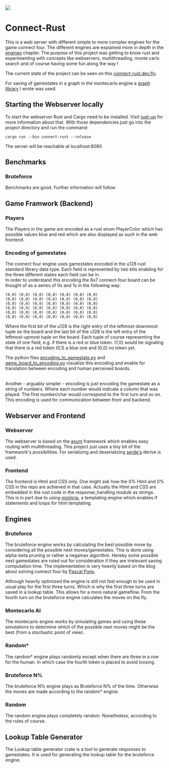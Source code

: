 [<img src="https://i.ibb.co/VY4LJ6S/connect-rust.png">](https://www.youtube.com/watch?v=dQw4w9WgXcQ)

# Connect-Rust
This is a web server with different simple to more complex engines for the game connect four. The different engines are explained more in depth in the [engines](#engines) chapter. The purpose of this project was getting to know rust and experimenting with concepts like webservers, multithreading, monte carlo search and of course having some fun along the way !

The current state of the project can be seen on this [connect-rust.dev.fly](https://connect-rust.fly.dev/).

For saving of gamestates in a graph in the montecarlo engine a [graph library](https://github.com/RaoulLuque/connect-rust-graphs) I wrote was used.

## Starting the Webserver locally
To start the webserver Rust and Cargo need to be installed. Visit [rust-up](https://rustup.rs/) for more information about that. With those dependencies just go into the project directory and run the command: <br>

``` cargo run --bin connect-rust --release ``` <br>

 The server will be reachable at localhost:8080

## Benchmarks
### Bruteforce
Benchmarks are good. Further information will follow

## Game Framwork (Backend)
### Players
The Players in the game are encoded as a rust enum PlayerColor which has possible values blue and red which are also displayed as such in the web frontend.

### Encoding of gamestates
The connect four engine uses gamestates encoded in the u128 rust standard library data type. Each field is represented by two bits enabling for the three different states each field can be in. <br>
In order to understand this encoding the 6x7 connect-four board can be thought of as a series of 0s and 1s in the following way:
```
(0,0) (0,0) (0,0) (0,0) (0,0) (0,0) (0,0) 
(0,0) (0,0) (0,0) (0,0) (0,0) (0,0) (0,0) 
(0,0) (0,0) (0,0) (0,0) (0,0) (0,0) (0,0) 
(0,0) (0,0) (0,0) (0,0) (0,0) (0,0) (0,0) 
(0,0) (0,0) (0,0) (0,0) (0,0) (0,0) (0,0) 
(0,0) (0,0) (0,0) (0,0) (0,0) (0,0) (0,0)
```
Where the first bit of the u128 is the right entry of the leftmost-downmost tuple on the board and the last bit of the u128 is the left entry of the leftmost-upmost tuple on the board. Each tuple of course representing the state of one field, e.g. if there is a red or blue token. (1,0) would be signaling that there is a red token (0,1) a blue one and (0,0) no token yet. <br> 

The python files [encoding_to_gamestate.py](encoding_to_gamestate.py) and [game_board_to_encoding.py](game_board_to_encoding.py) visualize this encoding and enable for translation between encoding and human perceived boards. <br> <br>

Another - arguably simpler - encoding is just encoding the gamestate as a string of numbers. Where each number would indicate a column that was played. The first number/char would correspond to the first turn and so on. This encoding is used for communication between front and backend.

## Webserver and Frontend
### Webserver
The webserver is based on the [axum](https://github.com/tokio-rs/axum) framework which enables easy routing with multithreading. This project just uses a tiny bit of the framework's possibilities. For serializing and deserializing [serde's](https://github.com/serde-rs/serde) derive is used.

### Frontend
The frontend is Html and CSS only. One might ask how the 0% Html and 0% CSS in the repo are achieved in that case. Actually the Html and CSS are embedded in the rust code in the response_handling module as  strings. This is in part due to using [minijinja](https://github.com/mitsuhiko/minijinja), a templating engine which enables if statements and loops for html templating.

## Engines
### Bruteforce
The bruteforce engine works by calculating the best possible move by considering all the possible next moves/gamestates. This is done using alpha-beta pruning or rather a negamax algorithm. Hereby some possible next gamestates are ruled out for consideration if they are irrelevant saving computation time. The implementation is very heavily based on the blog about solving connect four by [Pascal Pons](http://blog.gamesolver.org/). <br>

Although heavily optimized the engine is still not fast enough to be used in usual play for the first three turns. Which is why the first three turns are saved in a lookup table. This allows for a more natural gameflow. From the fourth turn on the bruteforce engine calculates the moves on the fly.

### Montecarlo AI
The montecarlo engine works by simulating games and using these simulations to determine which of the possible next moves might be the best (from a stochastic point of view).

### Random*
The random* engine plays randomly except when there are three in a row for the human. In which case the fourth token is placed to avoid loosing.

### Bruteforce N%
The bruteforce N% engine plays as Bruteforce N% of the time. Otherwise the moves are made according to the random* engine.

### Random
The random engine plays completely random. Nonetheless, according to the rules of course.

## Lookup Table Generator
The Lookup table generator crate is a tool to generate responses to gamestates. It is used for generating the lookup table for the bruteforce engine.